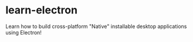 # learn-electron
Learn how to build cross-platform "Native" installable desktop applications using Electron!
